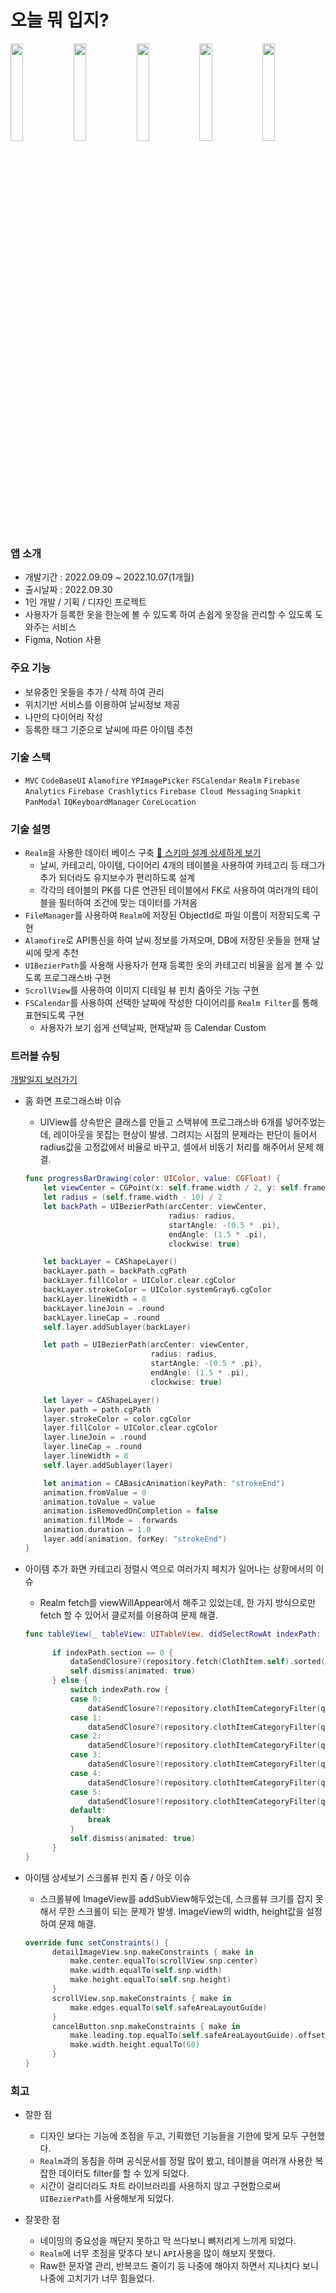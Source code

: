 
# 오늘 뭐 입지?
<img src="https://user-images.githubusercontent.com/105975078/215264532-212222e5-fa7f-43d9-9b6c-ef2e3969c71b.jpeg" width=20%><img src="https://user-images.githubusercontent.com/105975078/215264538-49073fc6-dc7d-4bd4-8362-5b65f1fed685.jpeg" width=20%><img src="https://user-images.githubusercontent.com/105975078/215264548-106da29a-b6ca-4d93-a62e-b9c89a2d910d.jpeg" width=20%><img src="https://user-images.githubusercontent.com/105975078/215264559-452c0d9f-4f62-445f-bfd8-38a591b33efb.jpeg" width=20%><img src="https://user-images.githubusercontent.com/105975078/215264567-e9b57c66-6334-4748-84f6-0f413af48e30.jpeg" width=20%>

### 앱 소개
- 개발기간 : 2022.09.09 ~ 2022.10.07(1개월)
- 출시날짜 : 2022.09.30
- 1인 개발 / 기획 / 디자인 프로젝트
- 사용자가 등록한 옷을 한눈에 볼 수 있도록 하여 손쉽게 옷장을 관리할 수 있도록 도와주는 서비스
- Figma, Notion 사용

### 주요 기능
- 보유중인 옷들을 추가 / 삭제 하여 관리
- 위치기반 서비스를 이용하여 날씨정보 제공
- 나만의 다이어리 작성
- 등록한 태그 기준으로 날씨에 따른 아이템 추천

### 기술 스택
- `MVC` `CodeBaseUI` `Alamofire` `YPImagePicker` `FSCalendar` `Realm` `Firebase Analytics` `Firebase Crashlytics` `Firebase Cloud Messaging` `Snapkit` `PanModal` `IQKeyboardManager` `CoreLocation`

### 기술 설명
- `Realm`을 사용한 데이터 베이스 구축
    [📌  스키마 설계 상세하게 보기](https://www.notion.so/514e7b34cb734e0d8184873dcd80d1bc) 
  - 날씨, 카테고리, 아이템, 다이어리 4개의 테이블을 사용하여 카테고리 등 태그가 추가 되더라도 유지보수가 편리하도록 설계 
  - 각각의 테이블의 PK를 다른 연관된 테이블에서 FK로 사용하여 여러개의 테이블을 필터하여 조건에 맞는 데이터를 가져옴
- `FileManager`를 사용하여 `Realm`에 저장된 ObjectId로 파일 이름이 저장되도록 구현
- `Alamofire`로 API통신을 하여 날씨 정보를 가져오며, DB에 저장된 옷들을 현재 날씨에 맞게 추천
- `UIBezierPath`를 사용해 사용자가 현재 등록한 옷의 카테고리 비율을 쉽게 볼 수 있도록 프로그래스바 구현
- `ScrollView`를 사용하여 이미지 디테일 뷰 핀치 줌아웃 기능 구현
- `FSCalendar`를 사용하여 선택한 날짜에 작성한 다이어리를 `Realm Filter`를 통해 표현되도록 구현
  - 사용자가 보기 쉽게 선택날짜, 현재날짜 등 Calendar Custom

### 트러블 슈팅
[개발일지 보러가기](https://military-dugout-02f.notion.site/a600206b53b14a92b1f989b0d4a89072)
- 홈 화면 프로그래스바 이슈
  - UIView를 상속받은 클래스를 만들고 스택뷰에 프로그래스바 6개를 넣어주었는데, 레이아웃을 못잡는
    현상이 발생. 그려지는 시점의 문제라는 판단이 들어서 radius값을 고정값에서 비율로 바꾸고,
    셀에서 비동기 처리를 해주어서 문제 해결.
  ```swift
  func progressBarDrawing(color: UIColor, value: CGFloat) {
      let viewCenter = CGPoint(x: self.frame.width / 2, y: self.frame.height / 2)
      let radius = (self.frame.width - 10) / 2
      let backPath = UIBezierPath(arcCenter: viewCenter,
                                  radius: radius,
                                  startAngle: -(0.5 * .pi),
                                  endAngle: (1.5 * .pi),
                                  clockwise: true)

      let backLayer = CAShapeLayer()
      backLayer.path = backPath.cgPath
      backLayer.fillColor = UIColor.clear.cgColor
      backLayer.strokeColor = UIColor.systemGray6.cgColor
      backLayer.lineWidth = 8
      backLayer.lineJoin = .round
      backLayer.lineCap = .round
      self.layer.addSublayer(backLayer)

      let path = UIBezierPath(arcCenter: viewCenter,
                              radius: radius,
                              startAngle: -(0.5 * .pi),
                              endAngle: (1.5 * .pi),
                              clockwise: true)

      let layer = CAShapeLayer()
      layer.path = path.cgPath
      layer.strokeColor = color.cgColor
      layer.fillColor = UIColor.clear.cgColor
      layer.lineJoin = .round
      layer.lineCap = .round
      layer.lineWidth = 8
      self.layer.addSublayer(layer)

      let animation = CABasicAnimation(keyPath: "strokeEnd")
      animation.fromValue = 0
      animation.toValue = value
      animation.isRemovedOnCompletion = false
      animation.fillMode = .forwards
      animation.duration = 1.0
      layer.add(animation, forKey: "strokeEnd")
  }
  ```
- 아이템 추가 화면 카테고리 정렬시 역으로 여러가지 페치가 일어나는 상황에서의 이슈
  - Realm fetch를 viewWillAppear에서 해주고 있었는데, 한 가지 방식으로만 fetch 할 수 있어서
    클로저를 이용하여 문제 해결.
  ```swift
  func tableView(_ tableView: UITableView, didSelectRowAt indexPath: IndexPath) {
        
        if indexPath.section == 0 {
            dataSendClosure?(repository.fetch(ClothItem.self).sorted(byKeyPath: "regDate", ascending: false))
            self.dismiss(animated: true)
        } else {
            switch indexPath.row {
            case 0:
                dataSendClosure?(repository.clothItemCategoryFilter(query: "아우터"))
            case 1:
                dataSendClosure?(repository.clothItemCategoryFilter(query: "상의"))
            case 2:
                dataSendClosure?(repository.clothItemCategoryFilter(query: "하의"))
            case 3:
                dataSendClosure?(repository.clothItemCategoryFilter(query: "신발"))
            case 4:
                dataSendClosure?(repository.clothItemCategoryFilter(query: "악세"))
            case 5:
                dataSendClosure?(repository.clothItemCategoryFilter(query: "기타"))
            default:
                break
            }
            self.dismiss(animated: true)
        }
  }
  ```
- 아이템 상세보기 스크롤뷰 핀치 줌 / 아웃 이슈
  - 스크롤뷰에 ImageView를 addSubView해두었는데, 스크롤뷰 크기를 잡지 못해서
    무한 스크롤이 되는 문제가 발생.
    ImageView의 width, height값을 설정하여 문제 해결.

  ```swift
  override func setConstraints() {
        detailImageView.snp.makeConstraints { make in
            make.center.equalTo(scrollView.snp.center)
            make.width.equalTo(self.snp.width)
            make.height.equalTo(self.snp.height)
        }
        scrollView.snp.makeConstraints { make in
            make.edges.equalTo(self.safeAreaLayoutGuide)
        }
        cancelButton.snp.makeConstraints { make in
            make.leading.top.equalTo(self.safeAreaLayoutGuide).offset(4)
            make.width.height.equalTo(60)
        }
  }
  ```

### 회고
- 잘한 점
  - 디자인 보다는 기능에 초점을 두고, 기획했던 기능들을 기한에 맞게 모두 구현했다.
  - `Realm`과의 동침을 하며 공식문서를 정말 많이 봤고, 테이블을 여러개 사용한 복잡한 데이터도 filter를 할 수 있게 되었다.
  - 시간이 걸리더라도 차트 라이브러리를 사용하지 않고 구현함으로써 `UIBezierPath`를 사용해보게 되었다.
  
- 잘못한 점
  - 네이밍의 중요성을 깨닫지 못하고 막 쓰다보니 뼈저리게 느끼게 되었다.
  - `Realm`에 너무 초점을 맞추다 보니 `API`사용을 많이 해보지 못했다. 
  - Raw한 문자열 관리, 반복코드 줄이기 등 나중에 해야지 하면서 지나치다 보니 나중에 고치기가 너무 힘들었다.

